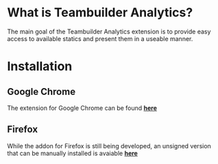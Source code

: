# What is Teambuilder Analytics?
The main goal of the Teambuilder Analytics extension is to provide easy access to available statics and present them in a useable manner.

# Installation
## Google Chrome
The extension for Google Chrome can be found **[here](https://chromewebstore.google.com/detail/teambuilder-analytics-pok/ladbdonoflfekdaiehjamcdbkfbnodje)**
## Firefox
While the addon for Firefox is still being developed, an unsigned version that can be manually installed is avaiable **[here](https://github.com/CheeseManzs/Teambuilder-Analytics-Source-Code-/releases/tag/Alpha)**<br/><br/>